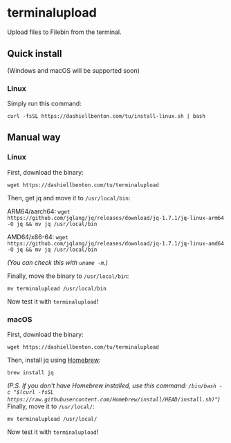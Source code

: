# terminalupload
Upload files to Filebin from the terminal.
## Quick install
(Windows and macOS will be supported soon)
### Linux
Simply run this command:
```
curl -fsSL https://dashiellbenton.com/tu/install-linux.sh | bash
```

## Manual way
### Linux
First, download the binary:
```
wget https://dashiellbenton.com/tu/terminalupload
```
Then, get jq and move it to `/usr/local/bin`:

ARM64/aarch64: `wget https://github.com/jqlang/jq/releases/download/jq-1.7.1/jq-linux-arm64 -O jq && mv jq /usr/local/bin`

AMD64/x86-64: `wget https://github.com/jqlang/jq/releases/download/jq-1.7.1/jq-linux-amd64 -O jq && mv jq /usr/local/bin`

*(You can check this with `uname -m`.)*

Finally, move the binary to `/usr/local/bin`:
```
mv terminalupload /usr/local/bin
```
Now test it with `terminalupload`!
### macOS
First, download the binary:
```
wget https://dashiellbenton.com/tu/terminalupload
```
Then, install jq using [Homebrew](https://brew.sh):
```
brew install jq
```
*(P.S. If you don't have Homebrew installed, use this command: `/bin/bash -c "$(curl -fsSL https://raw.githubusercontent.com/Homebrew/install/HEAD/install.sh)"`)*
Finally, move it to `/usr/local/`:
```
mv terminalupload /usr/local/
```
Now test it with `terminalupload`!
